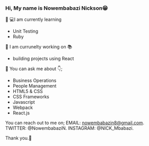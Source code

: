 ### Hi, My name is Nowembabazi Nickson😁

🌱 💻I am currently learning 
 * Unit Testing
 * Ruby


:blossom:  I am currunelty working on 📚
- building projects using React

💬 You can ask me about 👇;
- Business Operations 
- People Management 
- HTML5 & CSS
- CSS Frameworks
- Javascript
- Webpack
- React.js

You can reach out to me on;
EMAIL: nowembabazin8@gmail.com.
TWITTER: @NowembabaziN.
INSTAGRAM: @NICK_Mbabazi.

Thank you.💃
